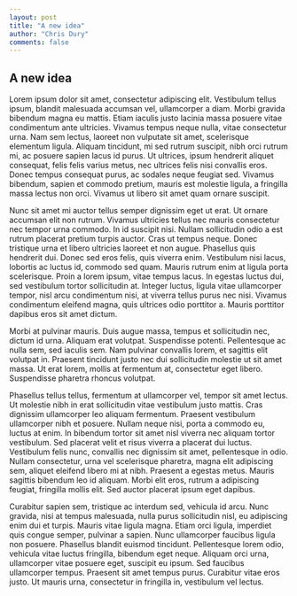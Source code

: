 ```yaml
--- 
layout: post
title: "A new idea"
author: "Chris Dury"
comments: false
---
```


## A new idea

Lorem ipsum dolor sit amet, consectetur adipiscing elit. Vestibulum tellus ipsum, blandit malesuada accumsan vel, ullamcorper a diam. Morbi gravida bibendum magna eu mattis. Etiam iaculis justo lacinia massa posuere vitae condimentum ante ultricies. Vivamus tempus neque nulla, vitae consectetur urna. Nam sem lectus, laoreet non vulputate sit amet, scelerisque elementum ligula. Aliquam tincidunt, mi sed rutrum suscipit, nibh orci rutrum mi, ac posuere sapien lacus id purus. Ut ultrices, ipsum hendrerit aliquet consequat, felis felis varius metus, nec ultrices felis nisi convallis eros. Donec tempus consequat purus, ac sodales neque feugiat sed. Vivamus bibendum, sapien et commodo pretium, mauris est molestie ligula, a fringilla massa lectus non orci. Vivamus ut libero sit amet quam ornare suscipit.

Nunc sit amet mi auctor tellus semper dignissim eget ut erat. Ut ornare accumsan elit non rutrum. Vivamus ultricies tellus nec mauris consectetur nec tempor urna commodo. In id suscipit nisi. Nullam sollicitudin odio a est rutrum placerat pretium turpis auctor. Cras ut tempus neque. Donec tristique urna et libero ultricies laoreet et non augue. Phasellus quis hendrerit dui. Donec sed eros felis, quis viverra enim. Vestibulum nisi lacus, lobortis ac luctus id, commodo sed quam. Mauris rutrum enim at ligula porta scelerisque. Proin a lorem ipsum, vitae tempus lacus. In egestas luctus dui, sed vestibulum tortor sollicitudin at. Integer luctus, ligula vitae ullamcorper tempor, nisl arcu condimentum nisi, at viverra tellus purus nec nisi. Vivamus condimentum eleifend magna, quis ultrices odio porttitor a. Mauris porttitor dapibus eros sit amet dictum.

Morbi at pulvinar mauris. Duis augue massa, tempus et sollicitudin nec, dictum id urna. Aliquam erat volutpat. Suspendisse potenti. Pellentesque ac nulla sem, sed iaculis sem. Nam pulvinar convallis lorem, et sagittis elit volutpat in. Praesent tincidunt justo nec dui sollicitudin molestie ut sit amet massa. Ut erat lorem, mollis at fermentum at, consectetur eget libero. Suspendisse pharetra rhoncus volutpat.

Phasellus tellus tellus, fermentum at ullamcorper vel, tempor sit amet lectus. Ut molestie nibh in erat sollicitudin vitae vestibulum justo mattis. Cras dignissim ullamcorper leo aliquam fermentum. Praesent vestibulum ullamcorper nibh et posuere. Nullam neque nisi, porta a commodo eu, luctus at enim. In bibendum tortor sit amet nisl viverra nec aliquam tortor vestibulum. Sed placerat velit et risus viverra a placerat dui luctus. Vestibulum felis nunc, convallis nec dignissim sit amet, pellentesque in odio. Nullam consectetur, urna vel scelerisque pharetra, magna elit adipiscing sem, aliquet eleifend libero mi at nibh. Praesent a egestas metus. Mauris sagittis bibendum leo id aliquam. Morbi elit eros, rutrum a adipiscing feugiat, fringilla mollis elit. Sed auctor placerat ipsum eget dapibus.

Curabitur sapien sem, tristique ac interdum sed, vehicula id arcu. Nunc gravida, nisi at tempus malesuada, nulla purus sollicitudin nisl, eu adipiscing enim dui et turpis. Mauris vitae ligula magna. Etiam orci ligula, imperdiet quis congue semper, pulvinar a sapien. Nunc ullamcorper faucibus ligula non posuere. Phasellus blandit euismod tincidunt. Pellentesque lorem odio, vehicula vitae luctus fringilla, bibendum eget neque. Aliquam orci urna, ullamcorper vitae posuere eget, suscipit eu ipsum. Sed faucibus ullamcorper tempus. Praesent sit amet tempus purus. Curabitur vitae eros justo. Ut mauris urna, consectetur in fringilla in, vestibulum vel lectus.